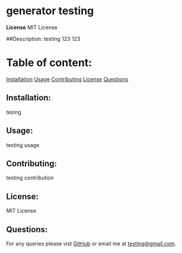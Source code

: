 # generator testing
  **License** MIT License
  
  ##Description:
  testing 
123
123


  # Table of content:
  [Installation](#installation)
  [Usage](#usage)
  [Contributing](#contributing)
  [License](#license)
  [Questions](#questions)

  ## Installation:
  tesing

  ## Usage:
  testing usage

  ## Contributing:
  testing contribution

  ## License:
  MIT License

  ## Questions:
  For any queries please vist [GitHub](https://github.com/leetesting) or email me at [testing@gmail.com](mailto:testing@gmail.com).

